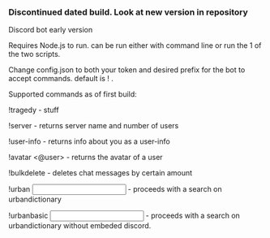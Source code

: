### Discontinued dated build. Look at new version in repository

Discord bot early version

Requires Node.js to run. can be run either with command line or run the 1 of the two scripts. 

Change config.json to both your token and desired prefix for the bot to accept commands. default is ! . 

Supported commands as of first build:

!tragedy - stuff

!server - returns server name and number of users

!user-info - returns info about you as a user-info

!avatar <@user> - returns the avatar of a user

!bulkdelete <number> - deletes chat messages by certain amount
  
!urban <input> - proceeds with a search on urbandictionary

!urbanbasic <input> - proceeds with a search on urbandictionary without embeded discord.
  
